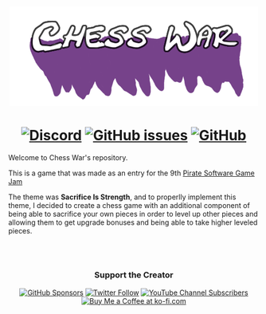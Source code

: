 <p align="center"><img src="Assets/Textures/Title.png"/></p>
<h1 align="center">
	<a href="https://discord.omegaleo.pt/" target="_blank"><img alt="Discord" src="https://img.shields.io/discord/966706512108064798?color=blue&label=Discord&logo=discord&style=for-the-badge"></a>
    <a href="https://github.com/omegaleo/chesswar/issues"><img alt="GitHub issues" src="https://img.shields.io/github/issues/omegaleo/chesswar?color=red&label=Report%20an%20Issue&logo=github&style=for-the-badge"></a> 
    <a href="https://github.com/omegaleo/chesswar/blob/main/LICENSE"><img alt="GitHub" src="https://img.shields.io/github/license/omegaleo/chesswar?logo=github&style=for-the-badge"></a>
</h1>

<p>Welcome to Chess War's repository.</p>
<p>This is a game that was made as an entry for the 9th <a href="https://develop.games/gamejam/">Pirate Software Game Jam</a></p>
<p>The theme was <b>Sacrifice Is Strength</b>, and to properlly implement this theme, I decided to create a chess game with an additional component of being able to sacrifice your own pieces in order to level up other pieces and allowing them to get upgrade bonuses and being able to take higher leveled pieces.</p>
<p>&nbsp;</p>
<h1></h1>
<h3 align="center"><b>Support the Creator</b></h4>
<p align="center">
<a href="https://github.com/sponsors/omegaleo" target="_blank"><img alt="GitHub Sponsors" src="https://img.shields.io/github/sponsors/omegaleo?logo=github&style=for-the-badge"></a> 
<a href="https://twitter.com/nunodiogodev" target="_blank"><img alt="Twitter Follow" src="https://img.shields.io/twitter/follow/nunodiogodev?color=%232596be&label=Follow%20me%20on%20Twitter&logo=twitter&style=for-the-badge"></a> 
<a href="https://www.youtube.com/channel/UCsdYKC7EK4Z_cpgWt0YiO9Q" target="_blank"><img alt="YouTube Channel Subscribers" src="https://img.shields.io/youtube/channel/subscribers/UCsdYKC7EK4Z_cpgWt0YiO9Q?label=Subscribe%20to%20my%20Youtube&logo=youtube&style=for-the-badge"></a> 
<a href='https://ko-fi.com/J3J072TBZ' target='_blank'><img height='36' style='border:0px;height:36px;' src='https://cdn.ko-fi.com/cdn/kofi4.png?v=3' border='0' alt='Buy Me a Coffee at ko-fi.com' /></a></p>
